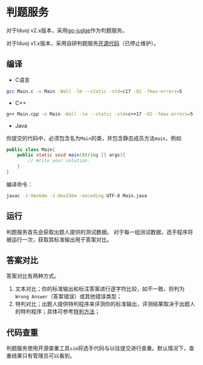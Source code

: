 # 判题服务

对于lduoj v2.x版本，采用[go-judge](https://github.com/criyle/go-judge)作为判题服务。

对于lduoj v1.x版本，采用自研判题服务[开源代码](https://github.com/winterant/judge)（已停止维护）。


## 编译
   
- C语言
```bash
gcc Main.c -o Main -Wall -lm --static -std=c17 -O2 -fmax-errors=5
```

- C++
```bash
g++ Main.cpp -o Main -Wall -lm --static -std=c++17 -O2 -fmax-errors=5 -fno-asm
```

- Java

你提交的代码中，必须包含名为`Main`的类，并包含静态成员方法`main`，例如
```java
public class Main{
    public static void main(String [] args){
        // Write your solution.
    }
}
```
编译命令：
```bash
javac -J-Xms64m -J-Xmx256m -encoding UTF-8 Main.java
```

## 运行

判题服务首先会获取出题人提供的测试数据。
对于每一组测试数据，选手程序将被运行一次，获取其标准输出用于答案对比。

## 答案对比

答案对比有两种方式。

1. 文本对比；你的标准输出和标注答案进行逐字符比较，如不一致，则判为`Wrong Answer`（答案错误）或其他错误类型；
2. 特判对比；出题人提供特判程序来评测你的标准输出，评测结果取决于出题人的特判程序；具体可参考[特判方法](./spj.md)；

## 代码查重

判题服务使用开源查重工具`sim`将选手代码与以往提交进行查重。默认情况下，查重结果只有管理员可以看到。
